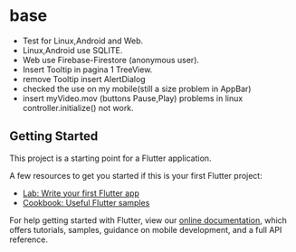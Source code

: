 # base
- Test for Linux,Android and Web.
- Linux,Android use SQLITE.
- Web use Firebase-Firestore (anonymous user).
- Insert Tooltip in pagina 1 TreeView.
- remove Tooltip insert AlertDialog
- checked the use on my mobile(still a size problem in AppBar)
- insert myVideo.mov (buttons Pause,Play) problems in linux controller.initialize() not work.


## Getting Started

This project is a starting point for a Flutter application.

A few resources to get you started if this is your first Flutter project:

- [Lab: Write your first Flutter app](https://flutter.dev/docs/get-started/codelab)
- [Cookbook: Useful Flutter samples](https://flutter.dev/docs/cookbook)

For help getting started with Flutter, view our
[online documentation](https://flutter.dev/docs), which offers tutorials,
samples, guidance on mobile development, and a full API reference.
